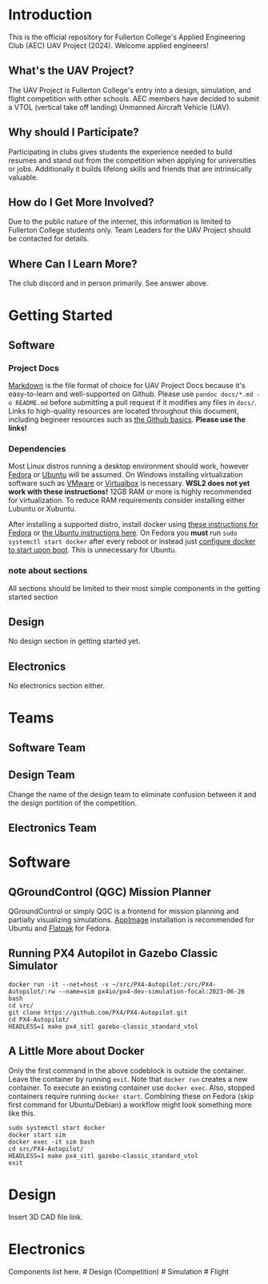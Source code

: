 Introduction
============

This is the official repository for Fullerton College's Applied
Engineering Club (AEC) UAV Project (2024). Welcome applied engineers!

What's the UAV Project?
-----------------------

The UAV Project is Fullerton College's entry into a design, simulation,
and flight competition with other schools. AEC members have decided to
submit a VTOL (vertical take off landing) Unmanned Aircraft Vehicle
(UAV).

Why should I Participate?
-------------------------

Participating in clubs gives students the experience needed to build
resumes and stand out from the competition when applying for
universities or jobs. Additionally it builds lifelong skills and friends
that are intrinsically valuable.

How do I Get More Involved?
---------------------------

Due to the public nature of the internet, this information is limited to
Fullerton College students only. Team Leaders for the UAV Project should
be contacted for details.

Where Can I Learn More?
-----------------------

The club discord and in person primarily. See answer above.

Getting Started
===============

Software
--------

### Project Docs

[Markdown](https://www.markdownguide.org/basic-syntax/) is the file
format of choice for UAV Project Docs because it's easy-to-learn and
well-supported on Github. Please use `pandoc docs/*.md -o README.md`
before submitting a pull request if it modifies any files in `docs/`.
Links to high-quality resources are located throughout this document,
including begineer resources such as [the Github
basics](https://docs.github.com/en/get-started). **Please use the
links!**

### Dependencies

Most Linux distros running a desktop environment should work, however
[Fedora](https://docs.fedoraproject.org/en-US/fedora/latest/getting-started/)
or [Ubuntu](https://ubuntu.com/tutorials/install-ubuntu-desktop) will be
assumed. On Windows installing virtualization software such as
[VMware](https://en.wikipedia.org/wiki/VMware_Workstation_Player) or
[Virtualbox](https://en.wikipedia.org/wiki/VirtualBox) is necessary.
**WSL2 does not yet work with these instructions!** 12GB RAM or more is
highly recommended for virtualization. To reduce RAM requirements
consider installing either Lubuntu or Xubuntu.

After installing a supported distro, install docker using [these
instructions for Fedora](https://docs.docker.com/engine/install/fedora/)
or [the Ubuntu instructions
here](https://docs.docker.com/engine/install/ubuntu/). On Fedora you
**must** run `sudo systemctl start docker` after every reboot or instead
just [configure docker to start upon
boot](https://docs.docker.com/engine/install/linux-postinstall/#configure-docker-to-start-on-boot-with-systemd).
This is unnecessary for Ubuntu.

### note about sections

All sections should be limited to their most simple components in the
getting started section

Design
------

No design section in getting started yet.

Electronics
-----------

No electronics section either.

Teams
=====

Software Team
-------------

Design Team
-----------

Change the name of the design team to eliminate confusion between it and
the design portition of the competition.

Electronics Team
----------------

Software
========

QGroundControl (QGC) Mission Planner
------------------------------------

QGroundControl or simply QGC is a frontend for mission planning and
partially visualizing simulations.
[AppImage](https://docs.qgroundcontrol.com/master/en/getting_started/download_and_install.html)
installation is recommended for Ubuntu and
[Flatpak](https://flathub.org/apps/org.mavlink.qgroundcontrol) for
Fedora.

Running PX4 Autopilot in Gazebo Classic Simulator
-------------------------------------------------

    docker run -it --net=host -v ~/src/PX4-Autopilot:/src/PX4-Autopilot/:rw --name=sim px4io/px4-dev-simulation-focal:2023-06-26 bash
    cd src/
    git clone https://github.com/PX4/PX4-Autopilot.git
    cd PX4-Autopilot/
    HEADLESS=1 make px4_sitl gazebo-classic_standard_vtol

A Little More about Docker
--------------------------

Only the first command in the above codeblock is outside the container.
Leave the container by running `exit`. Note that `docker run` creates a
new container. To execute an existing container use `docker exec`. Also,
stopped containers require running `docker start`. Combining these on
Fedora (skip first command for Ubuntu/Debian) a workflow might look
something more like this.

    sudo systemctl start docker
    docker start sim
    docker exec -it sim bash
    cd src/PX4-Autopilot/
    HEADLESS=1 make px4_sitl gazebo-classic_standard_vtol
    exit

Design
======

Insert 3D CAD file link.

Electronics
===========

Components list here. \# Design (Competition) \# Simulation \# Flight
